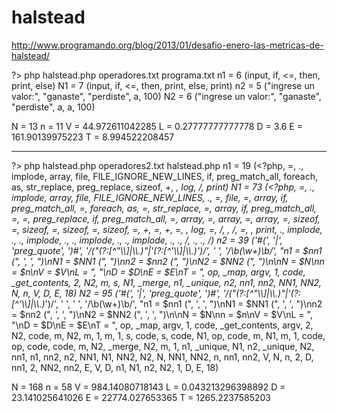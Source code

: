 halstead
========

http://www.programando.org/blog/2013/01/desafio-enero-las-metricas-de-halstead/


?> php halstead.php operadores.txt programa.txt
n1 = 6 (input, if, <=, then, print, else)
N1 = 7 (input, if, <=, then, print, else, print)
n2 = 5 ("ingrese un valor:", "ganaste", "perdiste", a, 100)
N2 = 6 ("ingrese un valor:", "ganaste", "perdiste", a, a, 100)

N = 13
n = 11
V = 44.972611042285
L = 0.27777777777778
D = 3.6
E = 161.90139975223
T = 8.994522208457


-----------------------------------

?> php halstead.php operadores2.txt halstead.php
n1 = 19 (<?php, =, ., implode, array, file, FILE_IGNORE_NEW_LINES, if, preg_match_all, foreach, as, str_replace, preg_replace, sizeof, +, *, log, /, print)
N1 = 73 (<?php, =, ., implode, array, file, FILE_IGNORE_NEW_LINES, ., =, file, =, array, if, preg_match_all, =, foreach, as, =, str_replace, =, array, if, preg_match_all, =, =, preg_replace, if, preg_match_all, =, array, =, array, =, array, =, sizeof, =, sizeof, =, sizeof, =, sizeof, =, +, =, +, =, *, log, =, /, *, /, =, *, print, ., implode, ., ., implode, ., ., implode, ., ., implode, ., ., /, ., ., /)
n2 = 39 ('#(', '|', 'preg_quote', ')#', '/("(?:[^"\\\\]|\\\\.)*"|\'(?:[^\'\\\\]|\\\\.)*\')/', ' ', '/\b(\w+)\b/', "n1 = $nn1 (", ', ', ")\nN1 = $NN1 (", ")\nn2 = $nn2 (", ")\nN2 = $NN2 (", ")\n\nN = $N\nn = $n\nV = $V\nL = ", "\nD = $D\nE = $E\nT = ", op, _map, argv, 1, code, _get_contents, 2, N2, m, s, N1, _merge, n1, _unique, n2, nn1, nn2, NN1, NN2, N, n, V, D, E, 18)
N2 = 95 ('#(', '|', 'preg_quote', ')#', '/("(?:[^"\\\\]|\\\\.)*"|\'(?:[^\'\\\\]|\\\\.)*\')/', ' ', ' ', '/\b(\w+)\b/', "n1 = $nn1 (", ', ', ")\nN1 = $NN1 (", ', ', ")\nn2 = $nn2 (", ', ', ")\nN2 = $NN2 (", ', ', ")\n\nN = $N\nn = $n\nV = $V\nL = ", "\nD = $D\nE = $E\nT = ", op, _map, argv, 1, code, _get_contents, argv, 2, N2, code, m, N2, m, 1, m, 1, s, code, s, code, N1, op, code, m, N1, m, 1, code, op, code, code, m, N2, _merge, N2, m, 1, n1, _unique, N1, n2, _unique, N2, nn1, n1, nn2, n2, NN1, N1, NN2, N2, N, NN1, NN2, n, nn1, nn2, V, N, n, 2, D, nn1, 2, NN2, nn2, E, V, D, n1, N1, n2, N2, 1, D, E, 18)

N = 168
n = 58
V = 984.14080718143
L = 0.043213296398892
D = 23.141025641026
E = 22774.027653365
T = 1265.2237585203


